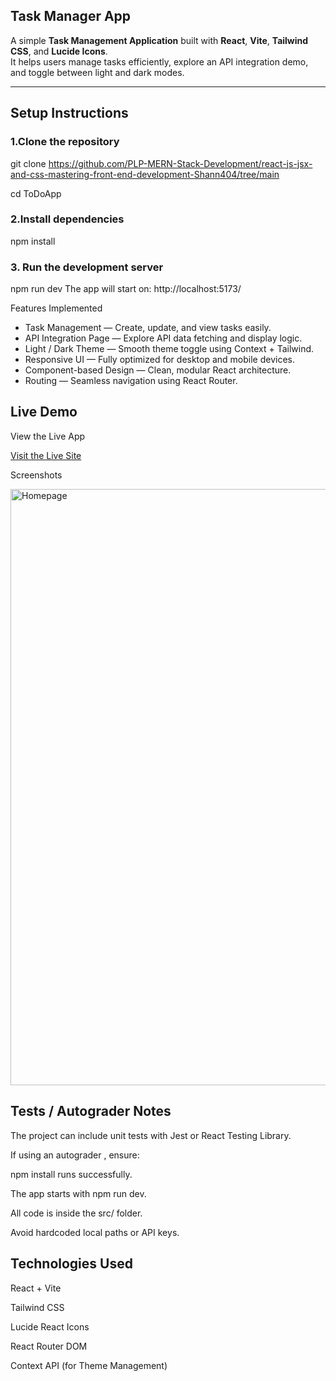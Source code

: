 ## Task Manager App

A simple **Task Management Application** built with **React**, **Vite**, **Tailwind CSS**, and **Lucide Icons**.  
It helps users manage tasks efficiently, explore an API integration demo, and toggle between light and dark modes.

---

##  Setup Instructions

### 1.Clone the repository

git clone https://github.com/PLP-MERN-Stack-Development/react-js-jsx-and-css-mastering-front-end-development-Shann404/tree/main

cd ToDoApp
### 2.Install dependencies

npm install
### 3. Run the development server

npm run dev
The app will start on: http://localhost:5173/

Features Implemented
- Task Management — Create, update, and view tasks easily.
- API Integration Page — Explore API data fetching and display logic.
- Light / Dark Theme — Smooth theme toggle using Context + Tailwind.
- Responsive UI — Fully optimized for desktop and mobile devices.
- Component-based Design — Clean, modular React architecture.
- Routing — Seamless navigation using React Router.

## Live Demo
View the Live App

[Visit the Live Site](https://shann404.github.io/ToDoApp/)

 Screenshots

<img width="1707" height="954" alt="Homepage" src="https://github.com/user-attachments/assets/e5602054-f739-42bc-a2d3-91be39ebb92e" />

## Tests / Autograder Notes
The project can include unit tests with Jest or React Testing Library.

If using an autograder , ensure:

npm install runs successfully.

The app starts with npm run dev.

All code is inside the src/ folder.

Avoid hardcoded local paths or API keys.

## Technologies Used
React + Vite

Tailwind CSS

Lucide React Icons

React Router DOM

Context API (for Theme Management)

